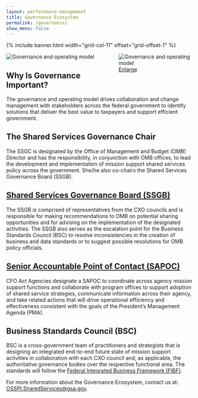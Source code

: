 ```yaml
---
layout: performance-management
title: Governance Ecosystem
permalink: /governance/
show_menu: false
---
```


<style>
  html {
    scroll-behavior: smooth;
  }
  .image-wrap {
    float: right;
    margin-left: 20px;
    max-width: 40%;
  }
  @media screen and (max-width: 768px) {
    .image-wrap {
      float: none;
      display: block;
      margin: 20px auto;
      max-width: 100%;
    }
  }
</style>

{% include banner.html width="grid-col-11" offset="grid-offset-1" %}

<div class="grid-container">
  <div class="grid-row grid-gap">
    <div class="tablet:grid-col-8 tablet:grid-offset-1">
      <section class="pm" id="overview">
        <div class="image-wrap">
          <img src="{{ site.baseurl }}/assets/images/governance/governance-diagram-1.webp" alt="Governance and operating model">
          <a href="#governance" title="Enlarge image" class="image-link usa-button usa-button--secondary margin-top-5">Enlarge</a>
        </div>
        <div id="governance" class="white-popup mfp-hide">
          <img alt="Governance and operating model" src="{{ site.baseurl }}/assets/images/governance/governance-diagram-1.webp">
        </div>
        <h2 class="pm-heading margin-bottom-0">Why Is Governance Important?</h2>
        <p>
          The governance and operating model drives collaboration and change management with
          stakeholders across the federal government to identify solutions that deliver the
          best value to taxpayers and support efficient government.
        </p>
      </section>
      <section class="pm">
        <h2 class="pm-heading margin-bottom-0">The Shared Services Governance Chair</h2>
        <p>
          The SSGC is designated by the Office of Management and Budget (OMB) Director and has the
          responsibility, in conjunction with OMB offices, to lead the development and
          implementation of mission support shared services policy across the government.
          She/he also co-chairs the Shared Services Governance Board (SSGB).
        </p>
        <h2 class="pm-heading margin-top-5 margin-bottom-0">
          <a href="{{ site.baseurl }}/ssgb">Shared Services Governance Board (SSGB)</a>
        </h2>
        <p>
          The SSGB is comprised of representatives from the CXO councils and is responsible for making
          recommendations to OMB on potential sharing opportunities and for advising on the
          implementation of the designated activities. The SSGB also serves as the escalation point
          for the Business Standards Council (BSC) to resolve inconsistencies in the creation of
          business and data standards or to suggest possible resolutions for OMB policy officials.
        </p>
        <h2 class="pm-heading margin-top-5 margin-bottom-0">
          <a href="{{ site.baseurl }}/sapoc">Senior Accountable Point of Contact (SAPOC)</a>
        </h2>
        <p>
          CFO Act Agencies designate a SAPOC to coordinate across agency mission support functions
          and collaborate with program offices to support adoption of shared service strategies,
          communicate information across their agency, and take related actions that will drive
          operational efficiency and effectiveness consistent with the goals of the President’s
          Management Agenda (PMA).
        </p>
        <h2 class="pm-heading margin-top-5 margin-bottom-0">Business Standards Council (BSC)</h2>
        <p>
          BSC is a cross-government team of practitioners and strategists that is designing an
          integrated end-to-end future state of mission support activities in collaboration
          with each CXO council and, as applicable, the authoritative governance bodies over
          the respective functional area. The standards will follow the
          <a href="{{ site.baseurl }}/fibf">Federal Integrated Business Framework (FIBF)</a>.
        </p>
      </section>
      <section class="pm margin-top-4 margin-bottom-4">
        <p>
          For more information about the Governance Ecosystem, contact us at:
          <a href="mailto:OSSPI.SharedServices@gsa.gov">OSSPI.SharedServices@gsa.gov</a>.
        </p>
      </section>
    </div>
  </div>
</div>
